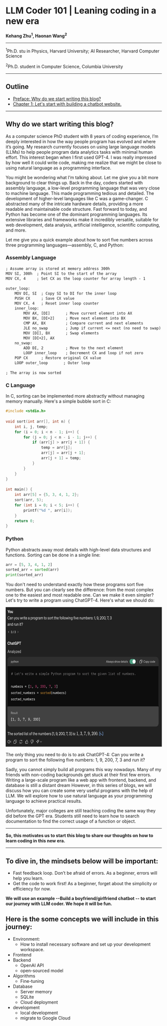 # LLM Coder 101 | Leaning coding in a new era

**Kehang Zhu<sup>1</sup>, Haonan Wang<sup>2</sup>**

---

<sup>1</sup>Ph.D. stu in Physics, Harvard University; AI Researcher, Harvard Computer Science

<sup>2</sup>Ph.D. student in Computer Science, Columbia University

---
## Outline
- [Preface: Why do we start writing this blog?](#why-do-we-start-writing-this-blog)
- [Chapter 1: Let's start with building a chatbot website.](./chapter1/README.md)

---

## Why do we start writing this blog?

As a computer science PhD student with 8 years of coding experience, I’m deeply interested in how the way people program has evolved and where it’s going. My research currently focuses on using large language models (LLMs) to help people program data analytics tasks with minimal human effort. This interest began when I first used GPT-4. I was really impressed by how well it could write code, making me realize that we might be close to using natural language as a programming interface.

You might be wondering what I’m talking about. Let me give you a bit more background to clear things up.
Back in the day, coders started with assembly language, a low-level programming language that was very close to machine language. This made programming tedious and detailed. The development of higher-level languages like C was a game-changer. C abstracted many of the intricate hardware details, providing a more readable and maintainable code structure. Fast forward to today, and Python has become one of the dominant programming languages. Its extensive libraries and frameworks make it incredibly versatile, suitable for web development, data analysis, artificial intelligence, scientific computing, and more.

Let me give you a quick example about how to sort five numbers across three programming languages—assembly, C, and Python:
### Assembly Language
```assembly
; Assume array is stored at memory address 300h
MOV SI, 300h  ; Point SI to the start of the array
MOV CX, 4     ; Set CX as the loop counter for array length - 1

outer_loop:
    MOV DI, SI  ; Copy SI to DI for the inner loop
    PUSH CX     ; Save CX value
    MOV CX, 4   ; Reset inner loop counter
    inner_loop:
        MOV AX, [DI]       ; Move current element into AX
        MOV BX, [DI+2]     ; Move next element into BX
        CMP AX, BX         ; Compare current and next elements
        JLE no_swap        ; Jump if current <= next (no need to swap)
        MOV [DI], BX       ; Swap elements
        MOV [DI+2], AX
    no_swap:
        ADD DI, 2          ; Move to the next element
        LOOP inner_loop    ; Decrement CX and loop if not zero
    POP CX      ; Restore original CX value
    LOOP outer_loop       ; Outer loop

; The array is now sorted
```
### C Language
In C, sorting can be implemented more abstractly without managing memory manually. Here's a simple bubble sort in C:

```c
#include <stdio.h>

void sort(int arr[], int n) {
    int i, j, temp;
    for (i = 0; i < n - 1; i++) {
        for (j = 0; j < n - i - 1; j++) {
            if (arr[j] > arr[j + 1]) {
                temp = arr[j];
                arr[j] = arr[j + 1];
                arr[j + 1] = temp;
            }
        }
    }
}

int main() {
    int arr[5] = {5, 3, 4, 1, 2};
    sort(arr, 5);
    for (int i = 0; i < 5; i++) {
        printf("%d ", arr[i]);
    }
    return 0;
}
```
### Python
Python abstracts away most details with high-level data structures and functions. Sorting can be done in a single line:

```python
arr = [5, 3, 4, 1, 2]
sorted_arr = sorted(arr)
print(sorted_arr)
```
You don't need to understand exactly how these programs sort five numbers. But you can clearly see the difference: from the most complex one to the easiest and most readable one. 
Can we make it even simpler? Let's try to write a program using ChatGPT-4. Here's what we should do:

<img src="image.jpg" height="450"/>

The only thing you need to do is to ask ChatGPT-4: Can you write a program to sort the following five numbers: 1, 9, 200, 7, 3 and run it?

Sadly, you cannot simply build all programs this way nowadays. Many of my friends with non-coding backgrounds get stuck at their first few errors. Writing a large-scale program like a web app with frontend, backend, and database is still a distant dream 
However, in this series of blogs, we will discuss how you can create some very useful programs with the help of LLM. We will explore how to use natural language as your programming language to achieve practical results.

Unfortunately, major colleges are still teaching coding the same way they did before the GPT era. Students still need to learn how to search documentation to find the correct usage of a function or object.

---

**So, this motivates us to start this blog to share our thoughts on how to learn coding in this new era.**

---

## To dive in, the mindsets below will be important:

- Fast feedback loop. Don’t be afraid of errors. As a beginner, errors will help you learn.
- Get the code to work first! As a beginner, forget about the simplicity or efficiency for now.

**We will use an example --Build a boyfriend/girlfriend chatbot -- to start our journey with LLM coder. We hope it will be fun.**

## Here is the some concepts we will include in this journey:

- Environment:
    - How to install necessary software and set up your development workspace.
- Frontend
- Backend
    - OpenAI API
    - open-sourced model
- Algorithms
    - Fine-tuning
- Database
    - Server memory
    - SQLite
    - Cloud deployment
- development
    - local development
    - migrate to Google Cloud
